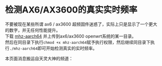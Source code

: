 # 检测AX6/AX3600的真实实时频率        

不要被现在某些所谓 ax6 / ax3600 超频固件迷惑了，实际上只是显示了一个更大的数字，并无任何性能提升。                      
下载 [mhz-aarch64](https://github.com/BingMeme/OpenWrt_CN/raw/main/sh/clockHz/mhz-aarch64) 并上传到ax6/ax3600 openwrt系统的某一目录。           
然后在同目录下执行`chmod +x mhz-aarch64`赋予执行权限，然后继续同目录下执行`./mhz-aarch64`即可开始检测真实的实时频率。          

本页面消息搬运自天灵大神的频道：        
<script async src="https://telegram.org/js/telegram-widget.js?19" data-telegram-post="nanopi_r2s/504" data-width="100%"></script>           


